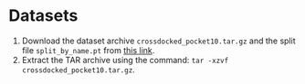 # Datasets

1. Download the dataset archive `crossdocked_pocket10.tar.gz` and the split file `split_by_name.pt` from [this link](https://drive.google.com/drive/folders/1CzwxmTpjbrt83z_wBzcQncq84OVDPurM).
2. Extract the TAR archive using the command: `tar -xzvf crossdocked_pocket10.tar.gz`.
